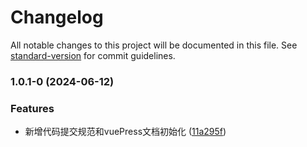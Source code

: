 # Changelog

All notable changes to this project will be documented in this file. See [standard-version](https://github.com/conventional-changelog/standard-version) for commit guidelines.

### 1.0.1-0 (2024-06-12)


### Features

* 新增代码提交规范和vuePress文档初始化 ([11a295f](https://github.com/magina000/mapbox-three-util/commit/11a295f86f97bd71c45dfeace2e20045d410c9bf))
